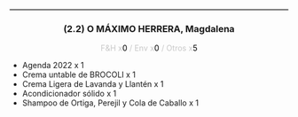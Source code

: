 <hr style='border:1px solid rgb(200,200,200)'>
<div style='page-break-inside: avoid'>

<div style='text-align:center'>

<h3> (2.2) O MÁXIMO HERRERA, <span class='grey'>Magdalena</span></h3>

<p  style='color:rgb(200,200,200)'>F&H x<span  style='color:black'>0</span> / Env x<span  style='color:black'>0</span> / Otros x<span  style='color:black'>5</span></p>
</div>

<ul>
<li class='li-horizontal'> Agenda 2022 x 1</li>
<li class='li-horizontal'> Crema untable de BROCOLI x 1</li>
<li class='li-horizontal'> Crema Ligera de Lavanda y Llantén x 1</li>
<li class='li-horizontal'> Acondicionador sólido x 1</li>
<li class='li-horizontal'> Shampoo de Ortiga, Perejil y Cola de Caballo x 1</li>
</ul>
</div>

